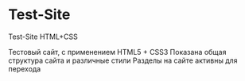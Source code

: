 # Test-Site
Test-Site HTML+CSS

Тестовый сайт, с применением HTML5 + CSS3
Показана общая структура сайта и различные стили
Разделы на сайте активны для перехода
